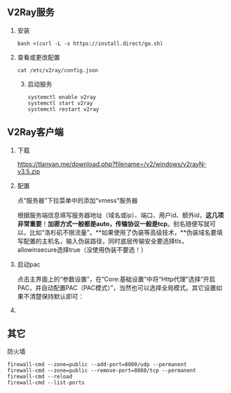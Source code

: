 ## V2Ray服务

1. 安装
	 ``` shell
   bash <(curl -L -s https://install.direct/go.sh)   
   ```
2. 查看或更改配置

   ``` shell
   cat /etc/v2ray/config.json
   ```

   3. 启动服务
   
      ``` shell
      systemctl enable v2ray
      systemctl start v2ray
      systemctl restart v2ray
      
      ```
   
      

## V2Ray客户端

1. 下载

   https://tlanyan.me/download.php?filename=/v2/windows/v2rayN-v3.5.zip

2. 配置

   点“服务器”下拉菜单中的添加“vmess”服务器

   根据服务端信息填写服务器地址（域名或ip）、端口、用户id、额外id，**这几项非常重要**！**加密方式一般都是auto，传输协议一般是tcp**。别名随便写就可以，比如“洛杉矶不限流量”。**如果使用了伪装等高级技术，**伪装域名要填写配置的主机名，输入伪装路径，同时底层传输安全要选择tls，allowinsecure选择true（没使用伪装不要选！）

3. 启动pac

   点击主界面上的“参数设置”，在“Core:基础设置”中将“Http代理”选择“开启PAC，并自动配置PAC（PAC模式）”，当然也可以选择全局模式。其它设置如果不清楚保持默认即可：

4. 

## 其它

防火墙

``` shell
firewall-cmd --zone=public --add-port=8080/udp --permanent
firewall-cmd --zone=public --remove-port=8080/tcp --permanent
firewall-cmd --reload
firewall-cmd --list-ports
```

